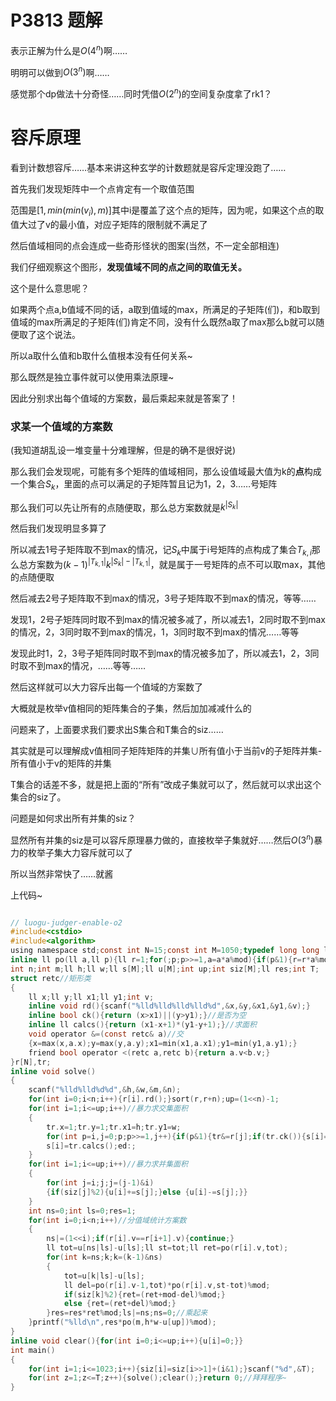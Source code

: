 # P3813 题解

表示正解为什么是$O(4^{n})$啊……

明明可以做到$O(3^n)$啊……

感觉那个dp做法十分奇怪……同时凭借$O(2^{n})$的空间复杂度拿了rk1？

# 容斥原理

看到计数想容斥……基本来讲这种玄学的计数题就是容斥定理没跑了……

首先我们发现矩阵中一个点肯定有一个取值范围

范围是$[1,min(min(v_{i}),m)]$其中i是覆盖了这个点的矩阵，因为呢，如果这个点的取值大过了v的最小值，对应子矩阵的限制就不满足了

然后值域相同的点会连成一些奇形怪状的图案(当然，不一定全部相连)

我们仔细观察这个图形，**发现值域不同的点之间的取值无关。**

这个是什么意思呢？

如果两个点a,b值域不同的话，a取到值域的max，所满足的子矩阵(们)，和b取到值域的max所满足的子矩阵(们)肯定不同，没有什么既然a取了max那么b就可以随便取了这个说法。

所以a取什么值和b取什么值根本没有任何关系~

那么既然是独立事件就可以使用乘法原理~

因此分别求出每个值域的方案数，最后乘起来就是答案了！

### 求某一个值域的方案数

(我知道胡乱设一堆变量十分难理解，但是的确不是很好说)

那么我们会发现呢，可能有多个矩阵的值域相同，那么设值域最大值为k的**点**构成一个集合$S_{k}$，里面的点可以满足的子矩阵暂且记为1，2，3……号矩阵

那么我们可以先让所有的点随便取，那么总方案数就是$k^{|S_{k}|}$

然后我们发现明显多算了

所以减去1号子矩阵取不到max的情况，记$S_{k}$中属于i号矩阵的点构成了集合$T_{k,i}$那么总方案数为$(k-1)^{|T_{k,1}|}k^{|S_{k}|-|T_{k,1}|}$，就是属于一号矩阵的点不可以取max，其他的点随便取

然后减去2号子矩阵取不到max的情况，3号子矩阵取不到max的情况，等等……

发现1，2号子矩阵同时取不到max的情况被多减了，所以减去1，2同时取不到max的情况，2，3同时取不到max的情况，1，3同时取不到max的情况……等等

发现此时1，2，3号子矩阵同时取不到max的情况被多加了，所以减去1，2，3同时取不到max的情况，……等等……

然后这样就可以大力容斥出每一个值域的方案数了

大概就是枚举v值相同的矩阵集合的子集，然后加加减减什么的

问题来了，上面要求我们要求出S集合和T集合的siz……

其实就是可以理解成v值相同子矩阵矩阵的并集∪所有值小于当前v的子矩阵并集-所有值小于v的矩阵的并集

T集合的话差不多，就是把上面的“所有”改成子集就可以了，然后就可以求出这个集合的siz了。

问题是如何求出所有并集的siz？

显然所有并集的siz是可以容斥原理暴力做的，直接枚举子集就好……然后$O(3^{n})$暴力的枚举子集大力容斥就可以了

所以当然非常快了……就酱

上代码~

```C

// luogu-judger-enable-o2
#include<cstdio>
#include<algorithm>
using namespace std;const int N=15;const int M=1050;typedef long long ll;const ll mod=1e9+7;
inline ll po(ll a,ll p){ll r=1;for(;p;p>>=1,a=a*a%mod){if(p&1){r=r*a%mod;}}return r;}
int n;int m;ll h;ll w;ll s[M];ll u[M];int up;int siz[M];ll res;int T;
struct retc//矩形类 
{
    ll x;ll y;ll x1;ll y1;int v;
    inline void rd(){scanf("%lld%lld%lld%lld%d",&x,&y,&x1,&y1,&v);}
    inline bool ck(){return (x>x1)||(y>y1);}//是否为空 
    inline ll calcs(){return (x1-x+1)*(y1-y+1);}//求面积 
    void operator &=(const retc& a)//交 
    {x=max(x,a.x);y=max(y,a.y);x1=min(x1,a.x1);y1=min(y1,a.y1);}
    friend bool operator <(retc a,retc b){return a.v<b.v;}
}r[N],tr;
inline void solve()
{
    scanf("%lld%lld%d%d",&h,&w,&m,&n);
    for(int i=0;i<n;i++){r[i].rd();}sort(r,r+n);up=(1<<n)-1;
    for(int i=1;i<=up;i++)//暴力求交集面积 
    {
        tr.x=1;tr.y=1;tr.x1=h;tr.y1=w;
        for(int p=i,j=0;p;p>>=1,j++){if(p&1){tr&=r[j];if(tr.ck()){s[i]=0;goto ed;}}}
        s[i]=tr.calcs();ed:;
    }
    for(int i=1;i<=up;i++)//暴力求并集面积 
    {
        for(int j=i;j;j=(j-1)&i)
        {if(siz[j]%2){u[i]+=s[j];}else {u[i]-=s[j];}}
    }
    int ns=0;int ls=0;res=1;
    for(int i=0;i<n;i++)//分值域统计方案数 
    {
        ns|=(1<<i);if(r[i].v==r[i+1].v){continue;}
        ll tot=u[ns|ls]-u[ls];ll st=tot;ll ret=po(r[i].v,tot);
        for(int k=ns;k;k=(k-1)&ns)
        {
            tot=u[k|ls]-u[ls];
            ll del=po(r[i].v-1,tot)*po(r[i].v,st-tot)%mod;
            if(siz[k]%2){ret=(ret+mod-del)%mod;}
            else {ret=(ret+del)%mod;}
        }res=res*ret%mod;ls|=ns;ns=0;//乘起来	
    }printf("%lld\n",res*po(m,h*w-u[up])%mod); 
}
inline void clear(){for(int i=0;i<=up;i++){u[i]=0;}}
int main()
{
    for(int i=1;i<=1023;i++){siz[i]=siz[i>>1]+(i&1);}scanf("%d",&T);
    for(int z=1;z<=T;z++){solve();clear();}return 0;//拜拜程序~ 
}

```






